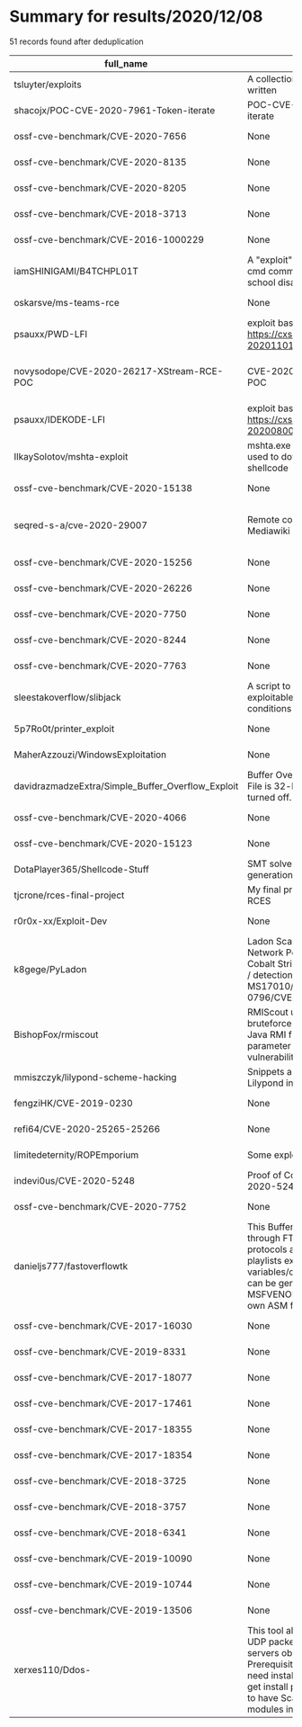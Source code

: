 
# Summary for results/2020/12/08
    
51 records found after deduplication

| full_name | description | html_url | matched_list | matched_count | pushed_at | size | stargazers_count | language | forks_count |
|---------------------------------------------------|------------------------------------------------------------------------------------------------------------------------------------------------------------------------------------------------------------------------------------------------------------------|----------------------------------------------------------------------|-----------------------------------------------|-----------------|---------------------------|--------|--------------------|------------------|---------------|
| tsluyter/exploits | A collection of exploit code I've written | https://github.com/tsluyter/exploits | ['exploit'] | 1 | 2020-12-08 20:58:58+00:00 | 28 | 1 | Shell | 1 |
| shacojx/POC-CVE-2020-7961-Token-iterate | POC-CVE-2020-7961-Token-iterate | https://github.com/shacojx/POC-CVE-2020-7961-Token-iterate | ['cve poc', 'cve-2'] | 2 | 2020-12-08 08:35:38+00:00 | 8 | 4 | Python | 1 |
| ossf-cve-benchmark/CVE-2020-7656 | None | https://github.com/ossf-cve-benchmark/CVE-2020-7656 | ['cve-2'] | 1 | 2020-12-08 13:37:53+00:00 | 15547 | 0 | JavaScript | 0 |
| ossf-cve-benchmark/CVE-2020-8135 | None | https://github.com/ossf-cve-benchmark/CVE-2020-8135 | ['cve-2'] | 1 | 2020-12-08 13:39:15+00:00 | 250411 | 0 | JavaScript | 0 |
| ossf-cve-benchmark/CVE-2020-8205 | None | https://github.com/ossf-cve-benchmark/CVE-2020-8205 | ['cve-2'] | 1 | 2020-12-08 13:39:55+00:00 | 255515 | 0 | JavaScript | 0 |
| ossf-cve-benchmark/CVE-2018-3713 | None | https://github.com/ossf-cve-benchmark/CVE-2018-3713 | ['cve-2'] | 1 | 2020-12-08 13:20:45+00:00 | 138 | 0 | HTML | 0 |
| ossf-cve-benchmark/CVE-2016-1000229 | None | https://github.com/ossf-cve-benchmark/CVE-2016-1000229 | ['cve-2'] | 1 | 2020-12-08 13:07:51+00:00 | 50300 | 0 | JavaScript | 0 |
| iamSHINIGAMI/B4TCHPL01T | A "exploit" for Windows 7/10! Use cmd commands, even if your school disabled them! | https://github.com/iamSHINIGAMI/B4TCHPL01T | ['exploit'] | 1 | 2020-12-08 14:39:46+00:00 | 16 | 0 | Batchfile | 0 |
| oskarsve/ms-teams-rce | None | https://github.com/oskarsve/ms-teams-rce | ['rce'] | 1 | 2020-12-08 10:26:40+00:00 | 44471 | 1066 | | 73 |
| psauxx/PWD-LFI | exploit based off https://cxsecurity.com/issue/WLB-2020110124 security issue | https://github.com/psauxx/PWD-LFI | ['exploit'] | 1 | 2020-12-08 07:28:18+00:00 | 16 | 0 | Python | 0 |
| novysodope/CVE-2020-26217-XStream-RCE-POC | CVE-2020-26217 XStream RCE POC | https://github.com/novysodope/CVE-2020-26217-XStream-RCE-POC | ['cve poc', 'cve-2', 'rce', 'rce poc'] | 4 | 2020-12-08 08:02:40+00:00 | 3 | 3 | | 0 |
| psauxx/IDEKODE-LFI | exploit based off https://cxsecurity.com/issue/WLB-2020080031 security issue | https://github.com/psauxx/IDEKODE-LFI | ['exploit'] | 1 | 2020-12-08 17:43:35+00:00 | 3 | 0 | Python | 0 |
| IlkaySolotov/mshta-exploit | mshta.exe vulnerability can be used to download hta's throught shellcode | https://github.com/IlkaySolotov/mshta-exploit | ['exploit', 'shellcode'] | 2 | 2020-12-08 13:36:33+00:00 | 4 | 1 | Assembly | 0 |
| ossf-cve-benchmark/CVE-2020-15138 | None | https://github.com/ossf-cve-benchmark/CVE-2020-15138 | ['cve-2'] | 1 | 2020-12-08 13:36:06+00:00 | 8094 | 0 | JavaScript | 0 |
| seqred-s-a/cve-2020-29007 | Remote code execution in Mediawiki Score | https://github.com/seqred-s-a/cve-2020-29007 | ['cve-2', 'exploit', 'remote code execution'] | 3 | 2020-12-08 13:35:13+00:00 | 9 | 0 | | 1 |
| ossf-cve-benchmark/CVE-2020-15256 | None | https://github.com/ossf-cve-benchmark/CVE-2020-15256 | ['cve-2'] | 1 | 2020-12-08 13:40:20+00:00 | 126 | 0 | JavaScript | 0 |
| ossf-cve-benchmark/CVE-2020-26226 | None | https://github.com/ossf-cve-benchmark/CVE-2020-26226 | ['cve-2'] | 1 | 2020-12-08 13:40:56+00:00 | 1742 | 0 | JavaScript | 0 |
| ossf-cve-benchmark/CVE-2020-7750 | None | https://github.com/ossf-cve-benchmark/CVE-2020-7750 | ['cve-2'] | 1 | 2020-12-08 15:02:40+00:00 | 559 | 0 | JavaScript | 0 |
| ossf-cve-benchmark/CVE-2020-8244 | None | https://github.com/ossf-cve-benchmark/CVE-2020-8244 | ['cve-2'] | 1 | 2020-12-08 13:40:37+00:00 | 133 | 0 | JavaScript | 0 |
| ossf-cve-benchmark/CVE-2020-7763 | None | https://github.com/ossf-cve-benchmark/CVE-2020-7763 | ['cve-2'] | 1 | 2020-12-08 15:03:06+00:00 | 151 | 0 | JavaScript | 0 |
| sleestakoverflow/slibjack | A script to find potentially exploitable shared library conditions in Linux | https://github.com/sleestakoverflow/slibjack | ['exploit'] | 1 | 2020-12-08 16:54:58+00:00 | 4 | 2 | Python | 0 |
| 5p7Ro0t/printer_exploit | None | https://github.com/5p7Ro0t/printer_exploit | ['exploit'] | 1 | 2020-12-08 18:55:14+00:00 | 8 | 2 | Python | 0 |
| MaherAzzouzi/WindowsExploitation | None | https://github.com/MaherAzzouzi/WindowsExploitation | ['exploit'] | 1 | 2020-12-08 20:02:59+00:00 | 2 | 1 | Assembly | 0 |
| davidrazmadzeExtra/Simple_Buffer_Overflow_Exploit | Buffer Overflow Exploit of strcpy(). File is 32-bit with all protections turned off. | https://github.com/davidrazmadzeExtra/Simple_Buffer_Overflow_Exploit | ['exploit'] | 1 | 2020-12-08 19:39:56+00:00 | 1 | 0 | C | 0 |
| ossf-cve-benchmark/CVE-2020-4066 | None | https://github.com/ossf-cve-benchmark/CVE-2020-4066 | ['cve-2'] | 1 | 2020-12-08 13:37:06+00:00 | 1306 | 0 | JavaScript | 0 |
| ossf-cve-benchmark/CVE-2020-15123 | None | https://github.com/ossf-cve-benchmark/CVE-2020-15123 | ['cve-2'] | 1 | 2020-12-08 13:35:44+00:00 | 548 | 0 | JavaScript | 0 |
| DotaPlayer365/Shellcode-Stuff | SMT solver for custom shell code generation (Bad Chars) | https://github.com/DotaPlayer365/Shellcode-Stuff | ['shellcode'] | 1 | 2020-12-08 13:19:31+00:00 | 5 | 0 | Python | 1 |
| tjcrone/rces-final-project | My final project repository for RCES | https://github.com/tjcrone/rces-final-project | ['rce'] | 1 | 2020-12-08 16:38:12+00:00 | 300 | 0 | Jupyter Notebook | 0 |
| r0r0x-xx/Exploit-Dev | None | https://github.com/r0r0x-xx/Exploit-Dev | ['exploit'] | 1 | 2020-12-08 07:52:20+00:00 | 22383 | 8 | Python | 2 |
| k8gege/PyLadon | Ladon Scanner For Python, Large Network Penetration Scanner & Cobalt Strike, vulnerability / exploit / detection / MS17010/SmbGhost/CVE-2020-0796/CVE-2018-2894 | https://github.com/k8gege/PyLadon | ['exploit'] | 1 | 2020-12-08 15:39:24+00:00 | 185 | 38 | Python | 14 |
| BishopFox/rmiscout | RMIScout uses wordlist and bruteforce strategies to enumerate Java RMI functions and exploit RMI parameter unmarshalling vulnerabilities | https://github.com/BishopFox/rmiscout | ['exploit'] | 1 | 2020-12-08 13:01:58+00:00 | 6199 | 335 | Java | 54 |
| mmiszczyk/lilypond-scheme-hacking | Snippets and scripts for exploiting Lilypond installations | https://github.com/mmiszczyk/lilypond-scheme-hacking | ['exploit'] | 1 | 2020-12-08 13:46:04+00:00 | 18 | 0 | Python | 0 |
| fengziHK/CVE-2019-0230 | None | https://github.com/fengziHK/CVE-2019-0230 | ['cve-2'] | 1 | 2020-12-08 08:30:16+00:00 | 19 | 0 | Python | 2 |
| refi64/CVE-2020-25265-25266 | None | https://github.com/refi64/CVE-2020-25265-25266 | ['cve-2'] | 1 | 2020-12-08 02:57:27+00:00 | 7 | 1 | Dart | 1 |
| limitedeternity/ROPEmporium | Some exploits here and there | https://github.com/limitedeternity/ROPEmporium | ['exploit'] | 1 | 2020-12-08 14:28:44+00:00 | 284 | 0 | Python | 0 |
| indevi0us/CVE-2020-5248 | Proof of Concept (PoC) for CVE-2020-5248. | https://github.com/indevi0us/CVE-2020-5248 | ['cve poc', 'cve-2'] | 2 | 2020-12-08 15:27:48+00:00 | 4 | 0 | PHP | 0 |
| ossf-cve-benchmark/CVE-2020-7752 | None | https://github.com/ossf-cve-benchmark/CVE-2020-7752 | ['cve-2'] | 1 | 2020-12-08 13:38:52+00:00 | 2312 | 0 | JavaScript | 0 |
| danieljs777/fastoverflowtk | This Buffer Overflow Toolkit works through FTP, SMTP, POP, HTTP protocols as well file outputs for playlists exploiting customized variables/commands. Payloads can be generated through MSFVENOM or you can use your own ASM files. | https://github.com/danieljs777/fastoverflowtk | ['exploit'] | 1 | 2020-12-08 03:37:55+00:00 | 418 | 12 | Python | 5 |
| ossf-cve-benchmark/CVE-2017-16030 | None | https://github.com/ossf-cve-benchmark/CVE-2017-16030 | ['cve-2'] | 1 | 2020-12-08 13:10:29+00:00 | 697 | 0 | JavaScript | 0 |
| ossf-cve-benchmark/CVE-2019-8331 | None | https://github.com/ossf-cve-benchmark/CVE-2019-8331 | ['cve-2'] | 1 | 2020-12-08 13:33:54+00:00 | 121997 | 0 | JavaScript | 0 |
| ossf-cve-benchmark/CVE-2017-18077 | None | https://github.com/ossf-cve-benchmark/CVE-2017-18077 | ['cve-2'] | 1 | 2020-12-08 13:13:51+00:00 | 42 | 0 | JavaScript | 0 |
| ossf-cve-benchmark/CVE-2017-17461 | None | https://github.com/ossf-cve-benchmark/CVE-2017-17461 | ['cve-2'] | 1 | 2020-12-08 13:13:41+00:00 | 604 | 0 | HTML | 0 |
| ossf-cve-benchmark/CVE-2017-18355 | None | https://github.com/ossf-cve-benchmark/CVE-2017-18355 | ['cve-2'] | 1 | 2020-12-08 13:14:44+00:00 | 224 | 0 | JavaScript | 0 |
| ossf-cve-benchmark/CVE-2017-18354 | None | https://github.com/ossf-cve-benchmark/CVE-2017-18354 | ['cve-2'] | 1 | 2020-12-08 13:14:30+00:00 | 224 | 0 | JavaScript | 0 |
| ossf-cve-benchmark/CVE-2018-3725 | None | https://github.com/ossf-cve-benchmark/CVE-2018-3725 | ['cve-2'] | 1 | 2020-12-08 13:21:33+00:00 | 19 | 0 | JavaScript | 0 |
| ossf-cve-benchmark/CVE-2018-3757 | None | https://github.com/ossf-cve-benchmark/CVE-2018-3757 | ['cve-2'] | 1 | 2020-12-08 13:23:35+00:00 | 44 | 0 | JavaScript | 0 |
| ossf-cve-benchmark/CVE-2018-6341 | None | https://github.com/ossf-cve-benchmark/CVE-2018-6341 | ['cve-2'] | 1 | 2020-12-08 13:24:39+00:00 | 86614 | 0 | JavaScript | 0 |
| ossf-cve-benchmark/CVE-2019-10090 | None | https://github.com/ossf-cve-benchmark/CVE-2019-10090 | ['cve-2'] | 1 | 2020-12-08 13:25:37+00:00 | 59603 | 0 | Java | 0 |
| ossf-cve-benchmark/CVE-2019-10744 | None | https://github.com/ossf-cve-benchmark/CVE-2019-10744 | ['cve-2'] | 1 | 2020-12-08 13:26:25+00:00 | 35884 | 0 | JavaScript | 0 |
| ossf-cve-benchmark/CVE-2019-13506 | None | https://github.com/ossf-cve-benchmark/CVE-2019-13506 | ['cve-2'] | 1 | 2020-12-08 13:29:54+00:00 | 40 | 0 | TypeScript | 0 |
| xerxes110/Ddos- | This tool allows you to send forged UDP packets to Memcached servers obtained from Shodan.io Prerequisites The only thing you need installed is Python 3.x apt-get install python3 You also require to have Scapy and Shodan modules installed pip install sc | https://github.com/xerxes110/Ddos- | ['exploit'] | 1 | 2020-12-08 21:34:00+00:00 | 2 | 0 | | 0 |

